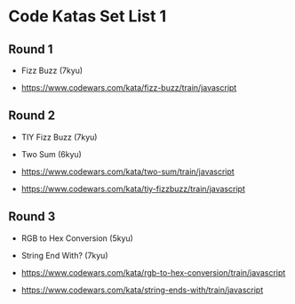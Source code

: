 # Code Katas Set List 1

## Round 1

- Fizz Buzz (7kyu)

- https://www.codewars.com/kata/fizz-buzz/train/javascript





















## Round 2

- TIY Fizz Buzz (7kyu)

- Two Sum (6kyu)

- https://www.codewars.com/kata/two-sum/train/javascript

- https://www.codewars.com/kata/tiy-fizzbuzz/train/javascript






















## Round 3
- RGB to Hex Conversion (5kyu)

- String End With? (7kyu)

- https://www.codewars.com/kata/rgb-to-hex-conversion/train/javascript

- https://www.codewars.com/kata/string-ends-with/train/javascript